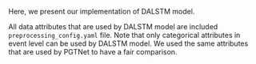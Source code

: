 Here, we present our implementation of DALSTM model.  

All data attributes that are used by DALSTM model are included `preprocessing_config.yaml` file. Note that only categorical attributes in event level can be used by DALSTM model. We used the same attributes that are used by PGTNet to have a fair comparison. 
